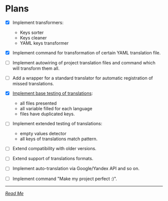# Plans

- [x] Implement transformers:
   - Keys sorter
   - Keys cleaner
   - YAML keys transformer
- [x] Implement command for transformation of certain YAML translation file.
- [ ] Implement autowiring of project translation files and command which will transform them all.
- [ ] Add a wrapper for a standard translator for automatic registration of missed translations.
- [x] [Implement base testing of translations](docs/lint/lint_yaml_command.md):
    - all files presented
    - all variable filled for each language
    - files have duplicated keys.
- [ ] Implement extended testing of translations:
    - empty values detector
    - all keys of translations match pattern.
- [ ] Extend compatibility with older versions.
- [ ] Extend support of translations formats.
- [ ] Implement auto-translation via Google/Yandex API and so on.
- [ ] Implement command "Make my project perfect :)".


---
*[Read Me](README.md)*
